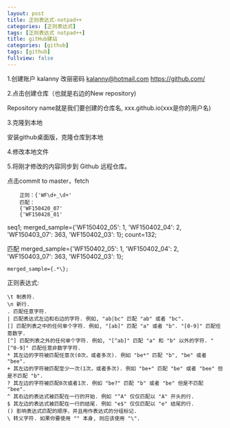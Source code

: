 ```yaml
---
layout: post
title: 正则表达式-notpad++
categories: [正则表达式]
tags: [正则表达式 notpad++]
title: gitHub建站
categories: [github]
tags: [github]
fullview: false
---
```

1.创建账户  kalanny  改丽密码   kalanny@hotmail.com   https://github.com/

2.点击创建仓库（也就是右边的New repository)

Repository name就是我们要创建的仓库名, xxx.github.io(xxx是你的用户名)

3.克隆到本地

安装github桌面版，克隆仓库到本地

4.修改本地文件

5.将刚才修改的内容同步到 Github 远程仓库。

点击commit to master，fetch

```
    正则：{'WF\d+_\d+'
    匹配：
    {'WF150420_07'
    {'WF150428_01'
```

seq1; merged_sample={'WF150402_05': 1, 'WF150402_04': 2, 'WF150403_07': 363, 'WF150402_03': 1}; count=132;

匹配 merged_sample={'WF150402_05': 1, 'WF150402_04': 2, 'WF150403_07': 363, 'WF150402_03': 1};
```
merged_sample={.*\};
```
正则表达式:
```
\t 制表符.
\n 新行.
. 匹配任意字符.
| 匹配表达式左边和右边的字符. 例如, "ab|bc" 匹配 "ab" 或者 "bc".
[] 匹配列表之中的任何单个字符. 例如, "[ab]" 匹配 "a" 或者 "b". "[0-9]" 匹配任意数字.
[^] 匹配列表之外的任何单个字符. 例如, "[^ab]" 匹配 "a" 和 "b" 以外的字符. "[^0-9]" 匹配任意非数字字符.
* 其左边的字符被匹配任意次(0次，或者多次). 例如 "be*" 匹配 "b", "be" 或者 "bee".
+ 其左边的字符被匹配至少一次(1次，或者多次). 例如 "be+" 匹配 "be" 或者 "bee" 但是不匹配 "b".
? 其左边的字符被匹配0次或者1次. 例如 "be?" 匹配 "b" 或者 "be" 但是不匹配 "bee".
^ 其右边的表达式被匹配在一行的开始. 例如 "^A" 仅仅匹配以 "A" 开头的行.
$ 其左边的表达式被匹配在一行的结尾. 例如 "e$" 仅仅匹配以 "e" 结尾的行.
() 影响表达式匹配的顺序，并且用作表达式的分组标记.
\ 转义字符. 如果你要使用 "" 本身, 则应该使用 "\".
```
